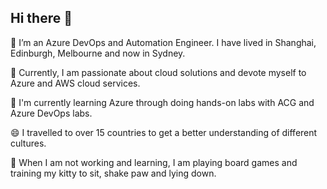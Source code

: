## Hi there 👋

<!--
**wujenny15/wujenny15** is a ✨ _special_ ✨ repository because its `README.md` (this file) appears on your GitHub profile.

Here are some ideas to get you started:

- 🔭 I’m currently working on ...
- 🌱 I’m currently learning ...
- 👯 I’m looking to collaborate on ...
- 🤔 I’m looking for help with ...
- 💬 Ask me about ...
- 📫 How to reach me: ...
- 😄 Pronouns: ...
- ⚡ Fun fact: ...
-->

🔭 I’m an Azure DevOps and Automation Engineer. I have lived in Shanghai, Edinburgh, Melbourne and now in Sydney.
 
💙 Currently, I am passionate about cloud solutions and devote myself to Azure and AWS cloud services.

🌱 I'm currently learning Azure through doing hands-on labs with ACG and Azure DevOps labs.

😄 I travelled to over 15 countries to get a better understanding of different cultures.

🌿 When I am not working and learning, I am playing board games and training my kitty to sit, shake paw and lying down.
